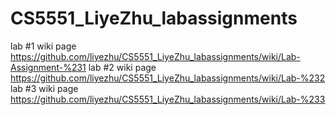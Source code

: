 # CS5551_LiyeZhu_labassignments
lab #1 wiki page https://github.com/liyezhu/CS5551_LiyeZhu_labassignments/wiki/Lab-Assignment-%231
lab #2 wiki page https://github.com/liyezhu/CS5551_LiyeZhu_labassignments/wiki/Lab-%232
lab #3 wiki page https://github.com/liyezhu/CS5551_LiyeZhu_labassignments/wiki/Lab-%233
